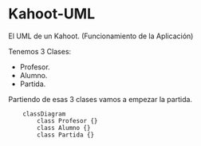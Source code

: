 # Kahoot-UML
El UML de un Kahoot. (Funcionamiento de la Aplicación)

Tenemos 3 Clases:
- Profesor.
- Alumno.
- Partida.

Partiendo de esas 3 clases vamos a empezar la partida.

```mermaid
    classDiagram
        class Profesor {}
        class Alumno {}
        class Partida {}
```
